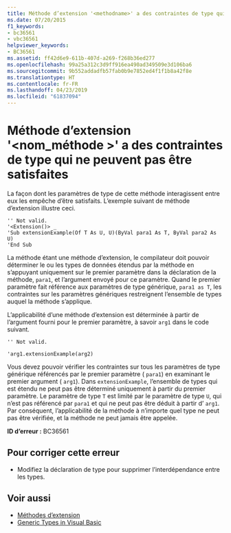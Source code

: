 ```yaml
---
title: Méthode d’extension '<methodname>' a des contraintes de type qui ne peuvent pas être satisfaites
ms.date: 07/20/2015
f1_keywords:
- bc36561
- vbc36561
helpviewer_keywords:
- BC36561
ms.assetid: ff42d6e9-611b-407d-a269-f268b36ed277
ms.openlocfilehash: 99a25a312c3d9ff916ea490ad349509e3d106ba6
ms.sourcegitcommit: 9b552addadfb57fab0b9e7852ed4f1f1b8a42f8e
ms.translationtype: HT
ms.contentlocale: fr-FR
ms.lasthandoff: 04/23/2019
ms.locfileid: "61837094"
---
```

# <a name="extension-method-methodname-has-type-constraints-that-can-never-be-satisfied"></a>Méthode d’extension '\<nom_méthode >' a des contraintes de type qui ne peuvent pas être satisfaites
La façon dont les paramètres de type de cette méthode interagissent entre eux les empêche d’être satisfaits. L’exemple suivant de méthode d’extension illustre ceci.  
  
```  
'' Not valid.  
'<Extension()> _  
'Sub extensionExample(Of T As U, U)(ByVal para1 As T, ByVal para2 As U)  
'End Sub  
```  
  
 La méthode étant une méthode d’extension, le compilateur doit pouvoir déterminer le ou les types de données étendus par la méthode en s’appuyant uniquement sur le premier paramètre dans la déclaration de la méthode, `para1`, et l’argument envoyé pour ce paramètre. Quand le premier paramètre fait référence aux paramètres de type générique, `para1 as T`, les contraintes sur les paramètres génériques restreignent l’ensemble de types auquel la méthode s’applique.  
  
 L’applicabilité d’une méthode d’extension est déterminée à partir de l’argument fourni pour le premier paramètre, à savoir `arg1` dans le code suivant.  
  
 `'' Not valid.`  
  
 `'arg1.extensionExample(arg2)`  
  
 Vous devez pouvoir vérifier les contraintes sur tous les paramètres de type générique référencés par le premier paramètre ( `para1`) en examinant le premier argument ( `arg1`). Dans `extensionExample`, l’ensemble de types qui est étendu ne peut pas être déterminé uniquement à partir du premier paramètre. Le paramètre de type `T` est limité par le paramètre de type `U`, qui n’est pas référencé par `para1` et qui ne peut pas être déduit à partir d’ `arg1`. Par conséquent, l’applicabilité de la méthode à n’importe quel type ne peut pas être vérifiée, et la méthode ne peut jamais être appelée.  
  
 **ID d’erreur :** BC36561  
  
## <a name="to-correct-this-error"></a>Pour corriger cette erreur  
  
- Modifiez la déclaration de type pour supprimer l’interdépendance entre les types.  
  
## <a name="see-also"></a>Voir aussi

- [Méthodes d’extension](../../visual-basic/programming-guide/language-features/procedures/extension-methods.md)
- [Generic Types in Visual Basic](../../visual-basic/programming-guide/language-features/data-types/generic-types.md)
